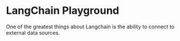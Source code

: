 # LangChain Playground

One of the greatest things about Langchain is the ability to connect to external data sources.
